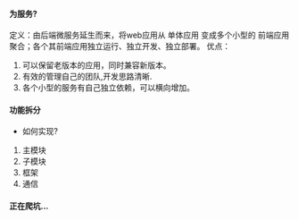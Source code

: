 #### 为服务?
定义：由后端微服务延生而来，将web应用从 单体应用 变成多个小型的 前端应用聚合；各个其前端应用独立运行、独立开发、独立部署。
优点：
1. 可以保留老版本的应用，同时兼容新版本。
2. 有效的管理自己的团队,开发思路清晰.
3. 各个小型的服务有自己独立依赖，可以横向增加。

#### 功能拆分
- 如何实现?
1. 主模块
2. 子模块
3. 框架
4. 通信

#### 正在爬坑...